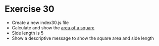 # Exercise 30

* Create a new index30.js file
* Calculate and show the [area of a square](https://www.mathopenref.com/squarearea.html)
* Side length is 5
* Show a descriptive message to show the square area and side length
